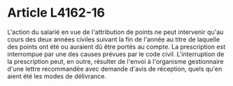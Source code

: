 # Article L4162-16

<p align="left">
  L'action du salarié en vue de l'attribution de points ne peut intervenir qu'au cours des deux années civiles suivant la fin de l'année au titre de laquelle des points ont été ou auraient dû être portés au compte. La prescription est interrompue par une des causes prévues par le code civil. L'interruption de la prescription peut, en outre, résulter de l'envoi à l'organisme gestionnaire d'une lettre recommandée avec demande d'avis de réception, quels qu'en aient été les modes de délivrance.
</p>